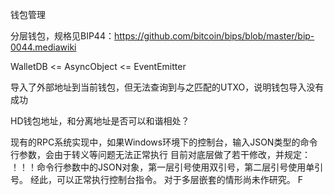 钱包管理

分层钱包，规格见BIP44：https://github.com/bitcoin/bips/blob/master/bip-0044.mediawiki

WalletDB <= AsyncObject <= EventEmitter

导入了外部地址到当前钱包，但无法查询到与之匹配的UTXO，说明钱包导入没有成功

HD钱包地址，和分离地址是否可以和谐相处？

现有的RPC系统实现中，如果Windows环境下的控制台，输入JSON类型的命令行参数，会由于转义等问题无法正常执行
目前对底层做了若干修改，并规定：
  ！！！命令行参数中的JSON对象，第一层引号使用双引号，第二层引号使用单引号。
经此，可以正常执行控制台指令。
对于多层嵌套的情形尚未作研究。
F
